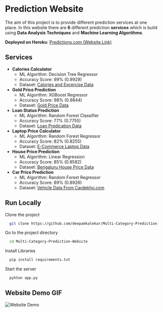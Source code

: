 
# Prediction Website

The aim of this project is to provide different prediction services at one place. 
In this website there are **6** different prediction **services** which is build using 
**Data Analysis Techniques** and **Machine Learning Algorithms**.

**Deployed on Heroku**: [Predictions.com (Website Link) ](https://thepredictionapp.herokuapp.com/)



 


## Services

- **Calories Calculator** 
    - ML Algorithm: Decision Tree Regressor
    - Accuracy Score: 99% (0.9929)
    - Dataset: [Calories and Excercise Data](https://www.kaggle.com/fmendes/fmendesdat263xdemos)
- **Gold Price Prediction** 
    - ML Algorithm: XGBoost Regressor
    - Accuracy Score: 98% (0.9844)
    - Dataset: [Gold Price Data](https://www.kaggle.com/altruistdelhite04/gold-price-data)
- **Loan Status Prediction** 
    - ML Algorithm: Random Forest Classifier
    - Accuracy Score: 77% (0.7755)
    - Dataset: [Loan Predication Data](https://www.kaggle.com/ninzaami/loan-predication)
- **Laptop Price Calculator**
    - ML Algorithm: Random Forest Regressor
    - Accuracy Score: 82% (0.8255)
    - Dataset: [E-Commerce Laptop Data](https://github.com/deepamkalekar/Laptop-Price-Prediction-ML-Project/blob/master/laptop_data.csv)
- **House Price Prediction** 
    - ML Algorithm: Linear Regression
    - Accuracy Score: 85% (0.8582)
    - Dataset: [Bengaluru House Price Data](https://www.kaggle.com/amitabhajoy/bengaluru-house-price-data)
- **Car Price Prediction**
    - ML Algorithm: Random Forest Regressor
    - Accuracy Score: 89% (0.8926)
    - Dataset: [Vehicle Data From Cardekho.com](https://www.kaggle.com/nehalbirla/vehicle-dataset-from-cardekho)

  
## Run Locally

Clone the project

```bash
  git clone https://github.com/deepamkalekar/Multi-Category-Prediction-Website.git
```

Go to the project directory

```bash
  cd Multi-Category-Prediction-Website
```

Install Libraries

```bash
  pip install requirements.txt
```

Start the server

```bash
  pyhton app.py
```

  
## Website Demo GIF

![Website Demo](https://github.com/deepamkalekar/Multi-Category-Prediction-Website/blob/master/DemoGIF.gif)

  
